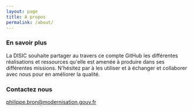 ```yaml
---
layout: page
title: A propos
permalink: /about/
---
```


### En savoir plus

La DISIC souhaite partager au travers ce compte GitHub les différentes réalisations et ressources qu'elle est amenée à produire dans ses différentes missions.
N'hésitez par à les utiliser et à échanger et collaborer avec nous pour en améliorer la qualité.

### Contactez nous

[philippe.bron@modernisation.gouv.fr](mailto:philippe.bron@modernisation.gouv.fr)
